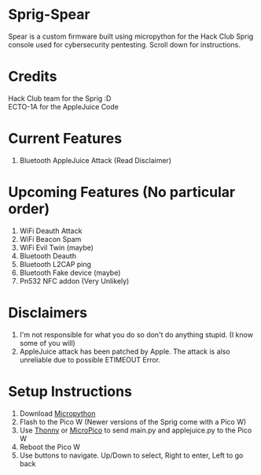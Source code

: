 # Sprig-Spear
Spear is a custom firmware built using micropython for the Hack Club Sprig console used for cybersecurity pentesting. Scroll down for instructions.
# Credits
Hack Club team for the Sprig :D <br>
ECTO-1A for the AppleJuice Code
# Current Features
1. Bluetooth AppleJuice Attack (Read Disclaimer)
# Upcoming Features (No particular order)
1. WiFi Deauth Attack
2. WiFi Beacon Spam
3. WiFi Evil Twin (maybe)
4. Bluetooth Deauth
5. Bluetooth L2CAP ping
6. Bluetooth Fake device (maybe)
7. Pn532 NFC addon (Very Unlikely)
# Disclaimers
1. I'm not responsible for what you do so don't do anything stupid. (I know some of you will)
2. AppleJuice attack has been patched by Apple. The attack is also unreliable due to possible ETIMEOUT Error.
# Setup Instructions
1. Download [Micropython](https://micropython.org/download/RPI_PICO_W/)
2. Flash to the Pico W (Newer versions of the Sprig come with a Pico W)
3. Use [Thonny](https://thonny.org/) or [MicroPico](https://github.com/paulober/MicroPico) to send main.py and applejuice.py to the Pico W
4. Reboot the Pico W
5. Use buttons to navigate. Up/Down to select, Right to enter, Left to go back
